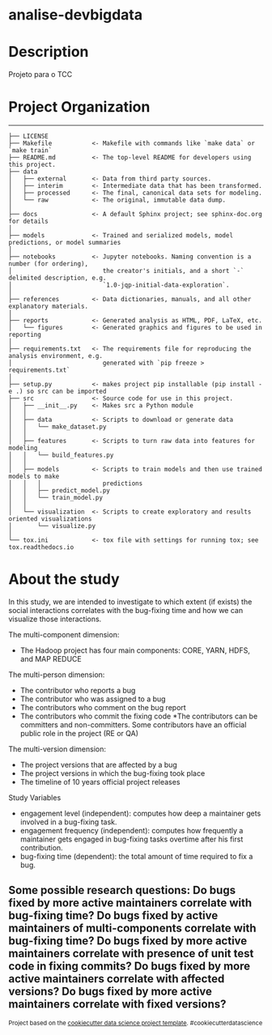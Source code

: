 analise-devbigdata
==============================

# Description
Projeto para o TCC

# Project Organization
------------

    ├── LICENSE
    ├── Makefile           <- Makefile with commands like `make data` or `make train`
    ├── README.md          <- The top-level README for developers using this project.
    ├── data
    │   ├── external       <- Data from third party sources.
    │   ├── interim        <- Intermediate data that has been transformed.
    │   ├── processed      <- The final, canonical data sets for modeling.
    │   └── raw            <- The original, immutable data dump.
    │
    ├── docs               <- A default Sphinx project; see sphinx-doc.org for details
    │
    ├── models             <- Trained and serialized models, model predictions, or model summaries
    │
    ├── notebooks          <- Jupyter notebooks. Naming convention is a number (for ordering),
    │                         the creator's initials, and a short `-` delimited description, e.g.
    │                         `1.0-jqp-initial-data-exploration`.
    │
    ├── references         <- Data dictionaries, manuals, and all other explanatory materials.
    │
    ├── reports            <- Generated analysis as HTML, PDF, LaTeX, etc.
    │   └── figures        <- Generated graphics and figures to be used in reporting
    │
    ├── requirements.txt   <- The requirements file for reproducing the analysis environment, e.g.
    │                         generated with `pip freeze > requirements.txt`
    │
    ├── setup.py           <- makes project pip installable (pip install -e .) so src can be imported
    ├── src                <- Source code for use in this project.
    │   ├── __init__.py    <- Makes src a Python module
    │   │
    │   ├── data           <- Scripts to download or generate data
    │   │   └── make_dataset.py
    │   │
    │   ├── features       <- Scripts to turn raw data into features for modeling
    │   │   └── build_features.py
    │   │
    │   ├── models         <- Scripts to train models and then use trained models to make
    │   │   │                 predictions
    │   │   ├── predict_model.py
    │   │   └── train_model.py
    │   │
    │   └── visualization  <- Scripts to create exploratory and results oriented visualizations
    │       └── visualize.py
    │
    └── tox.ini            <- tox file with settings for running tox; see tox.readthedocs.io

# About the study
In this study, we are intended to investigate to which extent (if exists) the social interactions correlates with the bug-fixing time and how we can visualize those interactions.

The multi-component dimension:
- The Hadoop project has four main components: CORE, YARN, HDFS, and MAP REDUCE

The multi-person dimension:
- The contributor who reports a bug
- The contributor who was assigned to a bug
- The contributors who comment on the bug report
- The contributors who commit the fixing code
*The contributors can be committers and non-committers. Some contributors have an official public role in the project (RE or QA)

The multi-version dimension:
- The project versions that are affected by a bug
- The project versions in which the bug-fixing took place
- The timeline of 10 years official project releases

Study Variables
- engagement level (independent): computes how deep a maintainer gets involved in a bug-fixing task.
- engagement frequency (independent): computes how frequently a maintainer gets engaged in bug-fixing tasks overtime after his first contribution.
- bug-fixing time (dependent): the total amount of time required to fix a bug.

Some possible research questions:
Do bugs fixed by more active maintainers correlate with bug-fixing time?
Do bugs fixed by active maintainers of multi-components correlate with bug-fixing time?
Do bugs fixed by more active maintainers correlate with presence of unit test code in fixing commits?
Do bugs fixed by more active maintainers correlate with affected versions?
Do bugs fixed by more active maintainers correlate with fixed versions?
--------

<p><small>Project based on the <a target="_blank" href="https://drivendata.github.io/cookiecutter-data-science/">cookiecutter data science project template</a>. #cookiecutterdatascience</small></p>
